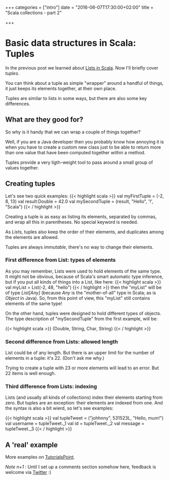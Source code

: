+++
categories = ["intro"]
date = "2016-06-07T17:30:00+02:00"
title = "Scala collections - part 2"

+++

# Basic data structures in Scala: Tuples

In the previous post we learned about <a href='{{< relref "post/lists.md" >}}'>Lists in Scala</a>. Now I'll briefly cover _tuples_.

You can think about a tuple as simple "wrapper" around a handful of things,
it just keeps its elements together, at their own place.

Tuples are similar to lists in some ways, but there are also some key differences.

## What are they good for?

So why is it handy that we can wrap a couple of things together? 

Well, if you are a Java developer then you probably know how annoying
it is when you have to create a custom new class just to be able to
return more than one value that have been computed together within a method.

Tuples provide a very ligth-weight tool to pass around a small group
of values together.

## Creating tuples

Let's see two quick examples: 
{{< highlight scala >}}
val myFirstTuple = (-2, 8, 13)
val result:Double = 42.0
val mySecondTuple = (result, "Hello", '!', "Scala")
{{< / highlight >}}

Creating a tuple is as easy as listing its elements, separated by commas, 
and wrap all this in parentheses.
No special keyword is needed.

As _Lists_, tuples also keep the order of their elements, and duplicates among the elements are allowed.

Tuples are always _immutable_, there's no way to change their elements.

### First difference from List: types of elements

As you may remember, Lists were used to hold elements of the same type. It might not be obvious,
because of Scala's smart automatic type inference, but if you put all kinds of things into a List, like here: 
{{< highlight scala >}}
val myList = List(-2, 48, "hello")
{{< / highlight >}}
then the "myList" will be of type _List[Any]_ (because _Any_ is the "mother-of-all" type in Scala; as is _Object_ in Java).
So, from this point of view, this "myList" still contains elements of the same type!

On the other hand, tuples were designed to hold different types of objects.
The type description of "mySecondTuple" from the first example, will be:

{{< highlight scala >}}
(Double, String, Char, String)
{{< / highlight >}}

### Second difference from Lists: allowed length

List could be of any length. But there is an upper limit for the number of elements in a tuple: it's 22. (Don't ask me why.)

Trying to create a tuple with 23 or more elements will lead to an error. But 22 items is well enough.

### Third difference from Lists: indexing

Lists (and usually all kinds of collections) index their elements starting from zero. 
But tuples are an exception: their elements are indexed from one. And the syntax is also a bit wierd, so let's see examples:

{{< highlight scala >}}
val tupleTweet = ("johhnny", 531523L, "Hello, mum!")
val username = tupleTweet._1
val id = tupleTweet._2
val message = tupleTweet._3
{{< / highlight >}}

## A 'real' example



More examples on [TutorialsPoint](http://www.tutorialspoint.com/scala/scala_tuples.htm).



_Note n+1_ : Until I set up a comments section somehow here, feedback is welcome via [Twitter](https://twitter.com/adorster) :)




